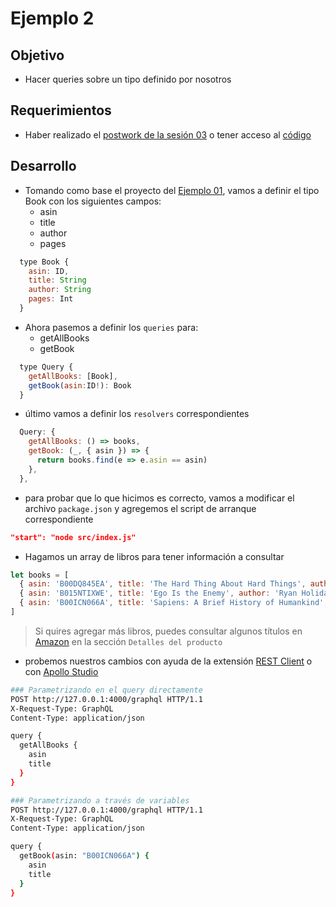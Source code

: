 # Ejemplo 2

## Objetivo

* Hacer queries sobre un tipo definido por nosotros

## Requerimientos

* Haber realizado el [postwork de la sesión 03](../../sesion03/postwork/) o tener acceso al [código](../../sesion03/postwork/graphql-api/)

## Desarrollo

* Tomando como base el proyecto del [Ejemplo 01](./ejemplo01), vamos a definir el tipo Book con los siguientes campos:
	* asin
	* title
	* author
	* pages

```js
  type Book {
    asin: ID,
    title: String
    author: String
    pages: Int
  }
```

* Ahora pasemos a definir los `queries` para:
	* getAllBooks
	* getBook
```js
  type Query {
    getAllBooks: [Book],
    getBook(asin:ID!): Book
  }
```
* último vamos a definir los `resolvers` correspondientes
```js
  Query: {
    getAllBooks: () => books,
    getBook: (_, { asin }) => {
      return books.find(e => e.asin == asin)
    },
  },
```
* para probar que lo que hicimos es correcto, vamos a modificar el archivo `package.json` y agregemos el script de arranque correspondiente
```json
"start": "node src/index.js"
```

* Hagamos un array de libros para tener información a consultar

```js
let books = [
  { asin: 'B00DQ845EA', title: 'The Hard Thing About Hard Things', author: 'Ben Horowitz', pages: 308 },
  { asin: 'B015NTIXWE', title: 'Ego Is the Enemy', author: 'Ryan Holiday', pages: 247 },
  { asin: 'B00ICN066A', title: 'Sapiens: A Brief History of Humankind', author: 'Yuval Noah Harari', pages: 469 },
]
```

> Si quires agregar más libros, puedes consultar algunos títulos en [Amazon](https://www.amazon.com.mx/Sapiens-Brief-History-Humankind-English-ebook/dp/B00ICN066A) en la sección `Detalles del producto`


* probemos nuestros cambios con ayuda de la extensión [REST Client](https://marketplace.visualstudio.com/items?itemName=humao.rest-client) o con [Apollo Studio](https://studio.apollographql.com/)

```sh
### Parametrizando en el query directamente
POST http://127.0.0.1:4000/graphql HTTP/1.1
X-Request-Type: GraphQL
Content-Type: application/json

query {
  getAllBooks {
    asin
    title
  }
}

### Parametrizando a través de variables
POST http://127.0.0.1:4000/graphql HTTP/1.1
X-Request-Type: GraphQL
Content-Type: application/json

query {
  getBook(asin: "B00ICN066A") {
    asin
    title
  }
}
```